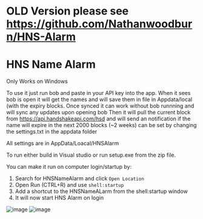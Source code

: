# OLD Version please see https://github.com/Nathanwoodburn/HNS-Alarm


# HNS Name Alarm

Only Works on Windows

To use it just run bob and paste in your API key into the app. When it sees bob is open it will get the names and will save them in file in Appdata/local (with the expiry blocks.
Once synced it can work without bob runnning and will sync any updates upon opening bob
Then it will pull the current block from https://api.handshakeapi.com/hsd and will send an notification if the name will expire in the next 2000 blocks (~2 weeks) can be set by changing the settings.txt in the appdata folder

All settings are in AppData/Loacal/HNSAlarm

To run either build in Visual studio or run setup.exe from the zip file.

You can make it run on computer login/startup by:
1. Search for HNSNameAlarm and click `Open Location`
2. Open Run (CTRL+R) and use `shell:startup`
3. Add a shortcut to the HNSNameALarm from the shell:startup window
4. It will now start HNS Alarm on login

![image](https://user-images.githubusercontent.com/62039630/171986180-cd942d62-81eb-48a1-9fd3-864e5a230047.png)
![image](https://user-images.githubusercontent.com/62039630/171986182-3685a11b-8f1e-4791-82b1-8a1e15391685.png)
